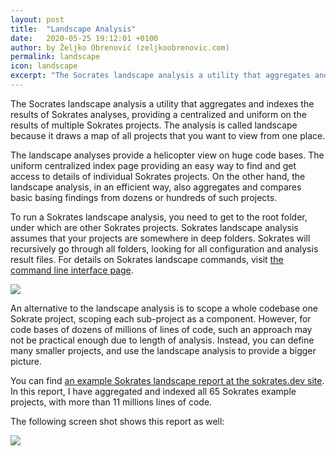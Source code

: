 ```yaml
---
layout: post
title:  "Landscape Analysis"
date:   2020-05-25 19:12:01 +0100
author: by Željko Obrenović (zeljkoobrenovic.com)
permalink: landscape
icon: landscape
excerpt: "The Socrates landscape analysis a utility that aggregates and indexes the results of Sokrates analyses,  providing a centralized and uniform on the results of multiple Sokrates projects. The analysis is called landscape because it draws a map of all projects that you want to view from one place."
---
```


The Socrates landscape analysis a utility that aggregates and indexes the results of Sokrates analyses,  providing a centralized and uniform on the results of multiple Sokrates projects. The analysis is called landscape because it draws a map of all projects that you want to view from one place.

The landscape analyses provide a helicopter view on huge code bases. The uniform centralized index page providing an easy way to find and get access to details of individual Sokrates projects. On the other hand, the landscape analysis, in an efficient way, also aggregates and compares basic basing findings from dozens or hundreds of such projects.

To run a Sokrates landscape analysis, you need to get to the root folder, under which are other Sokrates projects. Sokrates landscape analysis assumes that your projects are somewhere in deep folders. Sokrates will recursively go through all folders, looking for all configuration and analysis result files. For details on Sokrates landscape commands, visit [the command line interface page](cli/).

![](assets/images/sokrates/cmd-init-landscape.png)

An alternative to the landscape analysis is to scope a whole codebase one Sokrate project, scoping each sub-project as a component. However, for code bases of dozens of millions of lines of code, such an approach may not be practical enough due to length of analysis. Instead, you can define many smaller projects, and use the landscape analysis to provide a bigger picture.

You can find [an example Sokrates landscape report at the sokrates.dev site](https://d3axxy9bcycpv7.cloudfront.net/_sokrates_landscape/index.html). In this report, I have aggregated and indexed all 65 Sokrates example projects, with more than 11 millions lines of code.

The following screen shot shows this report as well:

![](assets/images/sokrates/reports-landscape.png)



